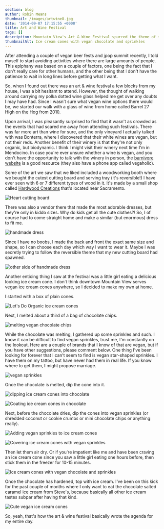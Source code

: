 ```yaml
---
section: blog
author: Robin Means
thumbnail: /images/artwine8.jpg
date: '2014-09-07 17:15:55 +0000'
title: Art and Wine Festival
tags: []
description: Mountain View's Art & Wine Festival spurred the theme of the day
thumbnailAlt: Ice cream cones with vegan chocolate and sprinkles
---
```


After attending a couple of vegan beer fests and jpop summit recently, I told myself to start avoiding activities where there are large amounts of people. This epiphany was based on a couple of factors, one being the fact that I don't really care for other humans, and the other being that I don't have the patience to wait in long lines before getting what I want.

So, when I found out there was an art & wine festival a few blocks from my house, I was a bit hesitant to attend. However, the thought of walking around carrying my polka dotted wine glass helped me get over any doubts I may have had. Since I wasn't sure what vegan wine options there would be, we started our walk with a glass of wine from home called Barrel 27 High on the Hog from 2010.

Upon arrival, I was pleasantly surprised to find that it wasn't as crowded as the events that had scared me away from attending such festivals. There was far more art than wine for sure, and the only vineyard I actually talked with was Bonterra, where I discovered that their white wines are vegan, but not their reds. Another benefit of their winery is that they're not only organic, but biodynamic. I think I might visit their winery next time I'm in Mendocino. In case you're ever unsure whether a wine is vegan, and you don't have the opportunity to talk with the winery in person, the [barnivore website](http://www.barnivore.com/wine) is a good resource \(they also have a phone app called vegaholic\).

Some of the art we saw that we liked included a woodworking booth where we bought the cutest cutting board and serving tray \(it's reversible!\) I have ever seen with 6 or 7 different types of wood in it. It's made by a small shop called [Hardwood Creations](http://davidlevycreations.com/) that's located near Sacramento.

![Heart cutting board](/images/photo-2.jpg)

There was also a vendor there that made the most adorable dresses, but they're only in kiddo sizes. Why do kids get all the cute clothes?! So, I of course had to come straight home and make a similar \(but enormous\) dress to fit me.

![handmade dress](/images/artwine10.jpg)

Since I have no boobs, I made the back and front the exact same size and shape, so I can choose each day which way I want to wear it. Maybe I was secretly trying to follow the reversible theme that my new cutting board had spawned.

![other side of handmade dress](/images/artwine11.jpg)

Another enticing thing I saw at the festival was a little girl eating a delicious looking ice cream cone. I don't think downtown Mountain View serves vegan ice cream cones anywhere, so I decided to make my own at home.

I started with a box of plain cones.

![Let's Do Organic ice cream cones](/images/artwine1.jpg)

Next, I melted about a third of a bag of chocolate chips.

![melting vegan chocolate chips](/images/artwine2.jpg)

While the chocolate was melting, I gathered up some sprinkles and such. I know it can be difficult to find vegan sprinkles, trust me, I'm constantly on the lookout. Here are a couple of brands that I know of that are vegan, but if you have other suggestions, please comment below. One thing I've been looking for forever that I can't seem to find is vegan star-shaped sprinkles. I have them on my tattoo, but have never had them in real life. If you know where to get them, I might propose marriage.

![vegan sprinkles](/images/artwine3.jpg)

Once the chocolate is melted, dip the cone into it.

![dipping ice cream cones into chocolate](/images/artwine4.jpg)

![Coating ice cream cones in chocolate](/images/artwine5.jpg)

Next, before the chocolate dries, dip the cones into vegan sprinkles \(or shredded coconut or cookie crumbs or mini chocolate chips or anything really\).

![Adding vegan sprinkles to ice cream cones](/images/artwine6.jpg)

![Covering ice cream cones with vegan sprinkles](/images/artwine7.jpg)

Then let them air dry. Or if you're impatient like me and have been craving an ice cream cone since you saw a little girl eating one hours before, then stick them in the freezer for 10-15 minutes.

![Ice cream cones with vegan chocolate and sprinkles](/images/artwine8.jpg)

Once the chocolate has hardened, top with ice cream. I've been on this kick for the past couple of months where I only want to eat the chocolate salted caramel ice cream from Steve's, because basically all other ice cream tastes subpar after having that kind.

![Cute vegan ice cream cones](/images/artwine9.jpg)

So, yeah, that's how the art & wine festival basically wrote the agenda for my entire day.

